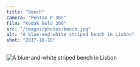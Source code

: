 ```yaml
---
title: "Bench"
camera: "Pentax P-30n"
film: "Kodak Gold 200"
src: "/images/photos/bench.jpg"
alt: "A blue-and-white striped bench in Lisbon"
shot: "2017-10-18"
---
```


<img src="/images/photos/bench.jpg" alt="A blue-and-white striped bench in Lisbon" >
